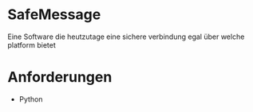 # SafeMessage
Eine Software die heutzutage eine sichere verbindung egal über welche platform bietet

# Anforderungen
- Python